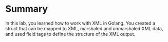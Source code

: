 # Summary

In this lab, you learned how to work with XML in Golang. You created a struct that can be mapped to XML, marshaled and unmarshaled XML data, and used field tags to define the structure of the XML output.
